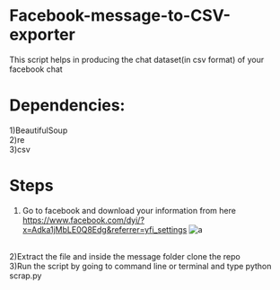 # Facebook-message-to-CSV-exporter
This script helps in producing the chat dataset(in csv format) of your facebook chat

# Dependencies:
1)BeautifulSoup </br>
2)re</br>
3)csv

# Steps
1) Go to facebook and download your information from here https://www.facebook.com/dyi/?x=Adka1jMbLE0Q8Edg&referrer=yfi_settings
![a](https://user-images.githubusercontent.com/17825243/56405021-b6e4cb80-6289-11e9-8d46-4ee3d0194ee0.JPG)
</br>
2)Extract the file and inside the message folder clone the repo</br>
3)Run the script by going to command line or terminal and type python scrap.py
